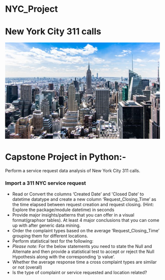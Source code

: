 # NYC_Project
# New York City 311 calls
![alt-text](https://github.com/nikhil2020/NYC_Project/blob/master/New_York_Calls_311.jpg)

# Capstone Project in Python:-
Perform a service request data analysis of New York City 311 calls.
### Import a 311 NYC service request
- Read or Convert the columns ‘Created Date’ and 'Closed Date’ to datetime datatype and create a new column ‘Request_Closing_Time’ as the time elapsed between request creation and request closing. (Hint: Explore the package/module datetime) in seconds
- Provide major insights/patterns that you can offer in a visual format(graphsor tables). At least 4 major conclusions that you can come up with after generic data mining.
- Order the complaint types based on the average ‘Request_Closing_Time’ grouping them for different locations.
- Perform statistical test for the following:
- *Please note:* For the below statements you need to state the Null and Alternate and then provide a statistical test to accept or reject the Null Hypothesis along with the corresponding ‘p value’.
- Whether the average response time a cross complaint types are similar or not (overall)
- Is the type of complaint or service requested and location related?
